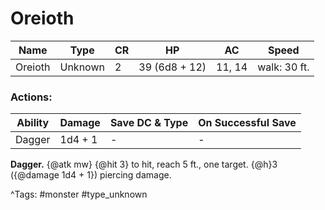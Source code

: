 # Oreioth

| Name | Type | CR | HP | AC | Speed |
|------|------|----|----|----|-------|
| Oreioth | Unknown | 2 | 39 (6d8 + 12) | 11, 14 | walk: 30 ft. |

### Actions:

| Ability | Damage | Save DC & Type | On Successful Save |
|---------|--------|----------------|--------------------|
| Dagger | 1d4 + 1 | - | - |


**Dagger.** {@atk mw} {@hit 3} to hit, reach 5 ft., one target. {@h}3 ({@damage 1d4 + 1}) piercing damage.

^Tags: #monster #type_unknown